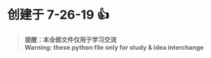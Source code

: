 # 创建于 7-26-19 :+1:

>**提醒：本全部文件仅用于学习交流**  
>**Warning: these python file only for study & idea interchange**
